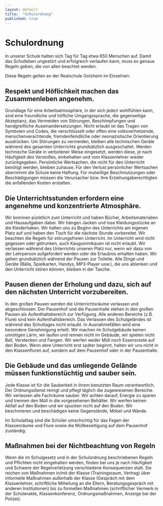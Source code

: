 ```yaml
---
layout: default
title:  "Schulordnung"
published: true
---
```


# Schulordnung

In unserer Schule halten sich Tag für Tag etwa 650 Menschen auf. Damit das Schulleben ungestört und erfolgreich verlaufen kann, muss es genaue Regeln geben, die von allen beachtet werden.

Diese Regeln gelten an der Realschule Golzheim im Einzelnen: 

## Respekt und Höflichkeit machen das Zusammenleben angenehm.

Grundlage für eine Arbeitsatmosphäre, in der sich jede/r wohlfühlen kann, sind eine freundliche und höfliche Umgangssprache, die gegenseitige Akzeptanz, das Vermeiden von Störungen, Beschimpfungen und handgreifliche Auseinandersetzungen. Nicht erlaubt ist das Tragen von Symbolen und Codes, die verschlüsselt oder offen eine volksverhetzende, menschenverachtende, fremdenfeindliche oder neonazistische Orientierung ausdrücken. Um Störungen zu vermeiden, bleiben alle technischen Geräte während des gesamten Unterrichts grundsätzlich ausgeschaltet. Werden technische Geräte in verbotener Weise eingesetzt, werden diese, je nach Häufigkeit des Verstoßes, einbehalten und vom Klassenlehrer wieder zurückgegeben. Persönliche Wertsachen, die nicht für den Unterricht benötigt werden, bleiben zuhause. Für den Verlust persönlicher Wertsachen übernimmt die Schule keine Haftung. Für mutwillige Beschmutzungen oder Beschädigungen müssen die Verursacher bzw. ihre Erziehungsberechtigten die anfallenden Kosten erstatten. 

## Die Unterrichtsstunden erfordern eine angenehme und konzentrierte Atmosphäre.

Wir kommen pünktlich zum Unterricht und haben Bücher, Arbeitsmaterialien und Hausaufgaben dabei. Wir hängen Jacken und lose Kleidungsstücke an die Kleiderhaken. Wir halten uns zu Beginn des Unterrichts am eigenen Platz auf und haben den Tisch für die nächste Stunde vorbereitet. Wir beachten die Regeln für störungsfreien Unterricht. Im Unterricht wird nicht gegessen oder getrunken, auch Kaugummikauen ist nicht erlaubt. Wir verlassen während des Unterrichts unseren Platz nur, wenn wir dazu von der Lehrperson aufgefordert werden oder die Erlaubnis erhalten haben. Wir gehen grundsätzlich während der Pausen zur Toilette. Alle Dinge und Geräte (Bälle, Spielkarten, Handys, MP3-Player usw.), die uns ablenken und den Unterricht stören können, bleiben in der Tasche. 

## Pausen dienen der Erholung und dazu, sich auf den nächsten Unterricht vorzubereiten.

In den großen Pausen werden die Unterrichtsräume verlassen und abgeschlossen. Der Pausenhof und die Pausenhalle stehen in den großen Pausen als Aufenthaltsbereich zur Verfügung. Alle anderen Bereiche (z.B. Flure) sind kein Aufenthaltsbereich. Das Verlassen des Schulgeländes ist während des Schultages nicht erlaubt. In Ausnahmefällen wird eine besondere Genehmigung erteilt. Wir machen im Schulgebäude keinen unnötigen Lärm, wir laufen und rennen nicht im Gebäude, wir spielen nicht Ball, Verstecken und Fangen. Wir werfen weder Müll noch Essensreste auf den Boden. Wenn dere Unterricht erst später beginnt, halten wir uns nicht in den Klassenfluren auf, sondern auf dem Pausenhof oder in der Pausenhalle.

## Die Gebäude und das umliegende Gelände müssen funktionstüchtig und sauber sein.

Jede Klasse ist für die Sauberkeit in ihrem benutzten Raum verantwortlich. Der Ordnungsdienst reinigt und pflegt täglich die zugewiesenen Bereiche. Wir verlassen alle Fachräume sauber. Wir achten darauf, Energie zu sparen und trennen den Müll in die vorgesehenen Behälter. Wir werfen keinen Abfall auf den Boden und wir spucken nicht auf den Boden. Wir beschmieren und beschädigen keine Gegenstände, Möbel und Wände. 

Im Schulalltag sind die Schüler umschichtig für das Fegen der Klassenräume und Flure sowie die Müllbeseitigung auf dem Pausenhof zuständig. 

## Maßnahmen bei der Nichtbeachtung von Regeln

Wenn die im Schulgesetz und in der Schulordnung beschriebenen Regeln und Pflichten nicht eingehalten werden, finden bei uns je nach Häufigkeit und Schwere der Regelverletzung verschiedene Konsequenzen statt. Sie reichen von Maßnahmen in/mit der Klasse (Trainingsraum, Vertrag) über informelle Maßnahmen außerhalb der Klasse (Gespräch mit dem Klassenlehrer, schriftliche Mitteilung an die Eltern, Beratungsgespräch mit anderen Institutionen) bis zu formellen Maßnahmen (schriftlicher Vermerk in der Schülerakte, Klassenkonferenz, Ordnungsmaßnahmen, Anzeige bei der Polizei). 